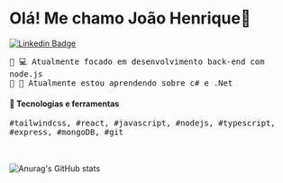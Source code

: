 <h1>Olá! Me chamo João Henrique👋</h1>

[![Linkedin Badge](https://img.shields.io/badge/-LinkedIn-336bcc?style=flat-square&logo=Linkedin&logoColor=white&link=https://www.linkedin.com/in/jo%C3%A3o-henrique-machado-a48a8322a/)](https://www.linkedin.com/in/jo%C3%A3o-henrique-machado-a48a8322a/)


<samp>
🔹 💻 Atualmente focado em desenvolvimento back-end com node.js
<br>🔹 📖 Atualmente estou aprendendo sobre c# e .Net
</samp>

<br>

#### 🔭 Tecnologias e ferramentas 
<samp>
#tailwindcss, #react, #javascript, #nodejs, #typescript, #express, #mongoDB, #git
</samp>
<br>
<br>
<br>

![Anurag's GitHub stats](https://github-readme-stats.vercel.app/api?username=jhenriquem&show_icons=true&theme=nord&hide=contribs,prs)
